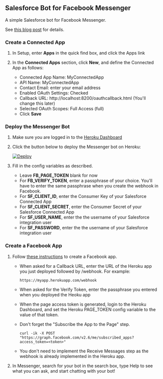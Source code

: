 ## Salesforce Bot for Facebook Messenger

A simple Salesforce bot for Facebook Messenger.

See [this blog post](http://coenraets.org/blog/2016/04/salesforce-bot-for-facebook-messenger/) for details.

### Create a Connected App

1. In Setup, enter **Apps** in the quick find box, and click the Apps link

1. In the **Connected Apps** section, click **New**, and define the Connected App as follows:

    - Connected App Name: MyConnectedApp
    - API Name: MyConnectedApp
    - Contact Email: enter your email address
    - Enabled OAuth Settings: Checked
    - Callback URL: http://localhost:8200/oauthcallback.html (You'll change this later)
    - Selected OAuth Scopes: Full Access (full)
    - Click **Save**

### Deploy the Messenger Bot

1. Make sure you are logged in to the [Heroku Dashboard](https://dashboard.heroku.com/)
1. Click the button below to deploy the Messenger bot on Heroku:

    [![Deploy](https://www.herokucdn.com/deploy/button.png)](https://heroku.com/deploy)

1. Fill in the config variables as described.

    - Leave **FB_PAGE_TOKEN** blank for now
    - For **FB_VERIFY_TOKEN**, enter a passphrase of your choice. You'll have to enter the same passphrase when you create the webhook in Facebook.
    - For **SF_CLIENT_ID**, enter the Consumer Key of your Salesforce Connected App
    - For **SF_CLIENT_SECRET**, enter the Consumer Secret of your Salesforce Connected App
    - For **SF_USER_NAME**, enter the the username of your Salesforce integration user
    - For **SF_PASSWORD**, enter the the username of your Salesforce integration user

### Create a Facebook App

1. Follow [these instructions](https://developers.facebook.com/docs/messenger-platform/quickstart) to create a Facebook app.

    - When asked for a Callback URL, enter the URL of the Heroku app you just deployed followed by /webhook. For example:
        ```
        https://myapp.herokuapp.com/webhook
        ```
    - When asked for the Verify Token, enter the passphrase you entered when you deployed the Heoku app
    - When the page access token is generated, login to the Heroku Dashboard, and set the Heroku PAGE_TOKEN config variable to the value of that token.           
    - Don't forget the "Subscribe the App to the Page" step.

        ```
        curl -ik -X POST "https://graph.facebook.com/v2.6/me/subscribed_apps?access_token=<token>"
        ```
    - You don't need to implement the Receive Messages step as the webhook is already implemented in the Heroku app.
    
1. In Messenger, search for your bot in the search box, type Help to see what you can ask, and start chatting with your bot!
